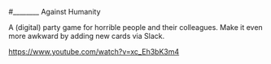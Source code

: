 #________ Against Humanity

A (digital) party game for horrible people and their colleagues. Make it even more awkward by adding new cards via Slack.

https://www.youtube.com/watch?v=xc_Eh3bK3m4
